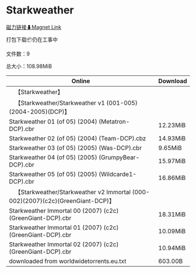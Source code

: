 # Starkweather

[磁力链接⬇Magnet Link](magnet:?xt=urn:btih:861a30eb03a4e45e035970bd9e7fbd9f2b184c3f&dn=Starkweather)

打包下载📦仍在工事中

文件数：9

总大小：108.98MiB

Online | Download
--- | ---
&emsp;【Starkweather】 | 
&emsp;【Starkweather/Starkweather v1 (001-005)(2004-2005)(DCP)】 | 
Starkweather 01 (of 05) (2004) (Metatron-DCP).cbr | 12.23MiB
Starkweather 02 (of 05) (2004) (Team-DCP).cbz | 14.93MiB
Starkweather 03 (of 05) (2005) (Was-DCP).cbr | 9.65MiB
Starkweather 04 (of 05) (2005) (GrumpyBear-DCP).cbr | 15.97MiB
Starkweather 05 (of 05) (2005) (Wildcarde1-DCP).cbr | 16.86MiB
&emsp;【Starkweather/Starkweather v2 Immortal (000-002)(2007)(c2c)(GreenGiant-DCP)】 | 
Starkweather Immortal 00 (2007) (c2c) (GreenGiant-DCP).cbr | 18.31MiB
Starkweather Immortal 01 (2007) (c2c) (GreenGiant-DCP).cbr | 10.09MiB
Starkweather Immortal 02 (2007) (c2c) (GreenGiant-DCP).cbr | 10.94MiB
downloaded from worldwidetorrents.eu.txt | 603.00B